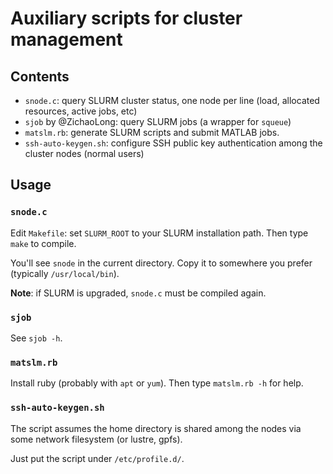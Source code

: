 # Auxiliary scripts for cluster management

## Contents
- `snode.c`: query SLURM cluster status, one node per line (load, allocated
  resources, active jobs, etc)
- `sjob` by @ZichaoLong: query SLURM jobs (a wrapper for `squeue`)
- `matslm.rb`: generate SLURM scripts and submit MATLAB jobs.
- `ssh-auto-keygen.sh`: configure SSH public key authentication among the cluster
  nodes (normal users)

## Usage

### `snode.c`
Edit `Makefile`: set `SLURM_ROOT` to your SLURM installation path.
Then type `make` to compile.

You'll see `snode` in the current directory. Copy it to somewhere you prefer
(typically `/usr/local/bin`).

**Note**: if SLURM is upgraded, `snode.c` must be compiled again.

### `sjob`
See `sjob -h`.

### `matslm.rb`
Install ruby (probably with `apt` or `yum`). Then type `matslm.rb -h` for help.

### `ssh-auto-keygen.sh`
The script assumes the home directory is shared among the
nodes via some network filesystem (or lustre, gpfs).

Just put the script under `/etc/profile.d/`.

